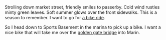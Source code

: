 Strolling down market street, friendly smiles to passerby.
Cold wind rustles minty green leaves.
Soft summer glows over the front sidewalks.
This is a season to remember.
I want to go for [a bike ride](bikeride/bikeride.md).

So I head down to Sports Basement
in the marina to pick up a bike.
I want a nice bike that will take
me over the [golden gate bridge](goldengate/goldengate.md)
into Marin.
